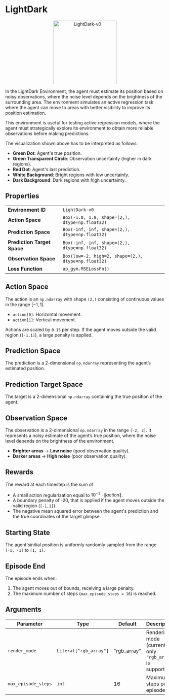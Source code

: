 # LightDark

<p align="center"><img src="img/LightDark-v0.gif" alt="LightDark-v0" width="200px"/></p>

In the LightDark Environment, the agent must estimate its position based on noisy observations, where the noise level depends on the brightness of the surrounding area. 
The environment simulates an active regression task where the agent can move to areas with better visibility to improve its position estimation.

This environment is useful for testing active regression models, where the agent must strategically explore its environment to obtain more reliable observations before making predictions.

The visualization shown above has to be interpreted as follows:
- **Green Dot**: Agent's true position.
- **Green Transparent Circle**: Observation uncertainty (higher in dark regions).
- **Red Dot**: Agent's last prediction.
- **White Background**: Bright regions with low uncertainty.
- **Dark Background**: Dark regions with high uncertainty.

## Properties
<table>
    <tr>
        <td><strong>Environment ID</strong></td>
        <td><code>LightDark-v0</code></td>
    </tr>
    <tr>
        <td><strong>Action Space</strong></td>
        <td><code>Box(-1.0, 1.0, shape=(2,), dtype=np.float32)</code></td>
    </tr>
    <tr>
        <td><strong>Prediction Space</strong></td>
        <td><code>Box(-inf, inf, shape=(2,), dtype=np.float32)</code></td>
    </tr>
    <tr>
        <td><strong>Prediction Target Space</strong></td>
        <td><code>Box(-inf, inf, shape=(2,), dtype=np.float32)</code></td>
    </tr>
    <tr>
        <td><strong>Observation Space</strong></td>
        <td>
            <code>Box(low=-2, high=2, shape=(2,), dtype=np.float32)</code>
        </td>
    </tr>
    <tr>
        <td><strong>Loss Function</strong></td>
        <td>
            <code>ap_gym.MSELossFn()</code>
        </td>
    </tr>
</table>

## Action Space

The action is an `np.ndarray` with shape `(2,)` consisting of continuous values in the range $[-1, 1]$.

- `action[0]`: Horizontal movement.
- `action[1]`: Vertical movement.

Actions are scaled by `0.15` per step. If the agent moves outside the valid region (`[-1,1]`), a large penalty is
applied.

## Prediction Space

The prediction is a 2-dimensional `np.ndarray` representing the agent’s estimated position.

## Prediction Target Space

The target is a 2-dimensional `np.ndarray` containing the true position of the agent.

## Observation Space

The observation is a 2-dimensional `np.ndarray` in the range `[-2, 2]`. It represents a noisy estimate of the
agent’s true position, where the noise level depends on the brightness of the environment.

- **Brighter areas** → **Low noise** (good observation quality).
- **Darker areas** → **High noise** (poor observation quality).

## Rewards

The reward at each timestep is the sum of

- A small action regularization equal to $10^{-3} \cdot{} \lVert action\rVert$.
- A boundary penalty of -20, that is applied if the agent moves outside the valid region (`[-1,1]`).
- The negative mean squared error between the agent's prediction and the true coordinates of the target glimpse.

## Starting State

The agent'sinitial position is uniformly randomly sampled from the range `[-1, -1]` to `[1, 1]`.

## Episode End

The episode ends when:

1. The agent moves out of bounds, receiving a large penalty.
2. The maximum number of steps (`max_episode_steps = 16`) is reached.

## Arguments

| Parameter           | Type                   | Default     | Description                                                 |
|---------------------|------------------------|-------------|-------------------------------------------------------------|
| `render_mode`       | `Literal["rgb_array"]` | "rgb_array" | Rendering mode (currently only `"rgb_array"` is supported). |
| `max_episode_steps` | `int`                  | 16          | Maximum steps per episode.                                  |
